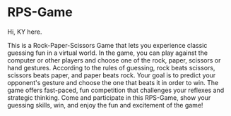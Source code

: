 # RPS-Game

Hi, KY here.

This is a Rock-Paper-Scissors Game that lets you experience classic guessing fun in a virtual world. In the game, you can play against the computer or other players and choose one of the rock, paper, scissors or hand gestures. According to the rules of guessing, rock beats scissors, scissors beats paper, and paper beats rock. Your goal is to predict your opponent's gesture and choose the one that beats it in order to win. The game offers fast-paced, fun competition that challenges your reflexes and strategic thinking. Come and participate in this RPS-Game, show your guessing skills, win, and enjoy the fun and excitement of the game!

